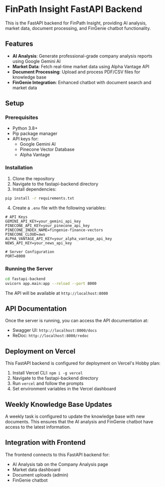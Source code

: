 # FinPath Insight FastAPI Backend

This is the FastAPI backend for FinPath Insight, providing AI analysis, market data, document processing, and FinGenie chatbot functionality.

## Features

- **AI Analysis**: Generate professional-grade company analysis reports using Google Gemini AI
- **Market Data**: Fetch real-time market data using Alpha Vantage API
- **Document Processing**: Upload and process PDF/CSV files for knowledge base
- **FinGenie Integration**: Enhanced chatbot with document search and market data

## Setup

### Prerequisites

- Python 3.8+
- Pip package manager
- API keys for:
  - Google Gemini AI
  - Pinecone Vector Database
  - Alpha Vantage

### Installation

1. Clone the repository
2. Navigate to the fastapi-backend directory
3. Install dependencies:

```bash
pip install -r requirements.txt
```

4. Create a `.env` file with the following variables:

```
# API Keys
GEMINI_API_KEY=your_gemini_api_key
PINECONE_API_KEY=your_pinecone_api_key
PINECONE_INDEX_NAME=fingenie-finance-vectors
PINECONE_CLOUD=aws
ALPHA_VANTAGE_API_KEY=your_alpha_vantage_api_key
NEWS_API_KEY=your_news_api_key

# Server Configuration
PORT=8000
```

### Running the Server

```bash
cd fastapi-backend
uvicorn app.main:app --reload --port 8000
```

The API will be available at `http://localhost:8000`

## API Documentation

Once the server is running, you can access the API documentation at:

- Swagger UI: `http://localhost:8000/docs`
- ReDoc: `http://localhost:8000/redoc`

## Deployment on Vercel

This FastAPI backend is configured for deployment on Vercel's Hobby plan:

1. Install Vercel CLI: `npm i -g vercel`
2. Navigate to the fastapi-backend directory
3. Run `vercel` and follow the prompts
4. Set environment variables in the Vercel dashboard

## Weekly Knowledge Base Updates

A weekly task is configured to update the knowledge base with new documents. This ensures that the AI analysis and FinGenie chatbot have access to the latest information.

## Integration with Frontend

The frontend connects to this FastAPI backend for:
- AI Analysis tab on the Company Analysis page
- Market data dashboard
- Document uploads (admin)
- FinGenie chatbot
